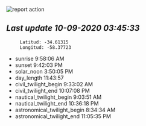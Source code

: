 ![report action](https://github.com/matiasz8/actions-for-reports/workflows/report%20action/badge.svg?branch=develop) 


## *****Last update 10-09-2020 03:45:33*****



		 Latitud: -34.61315
		 Longitud: -58.37723

 - sunrise 	 9:58:06 AM
 - sunset 	 9:42:03 PM
 - solar_noon 	 3:50:05 PM
 - day_length 	 11:43:57
 - civil_twilight_begin 	 9:33:02 AM
 - civil_twilight_end 	 10:07:08 PM
 - nautical_twilight_begin 	 9:03:51 AM
 - nautical_twilight_end 	 10:36:18 PM
 - astronomical_twilight_begin 	 8:34:34 AM
 - astronomical_twilight_end 	 11:05:35 PM
